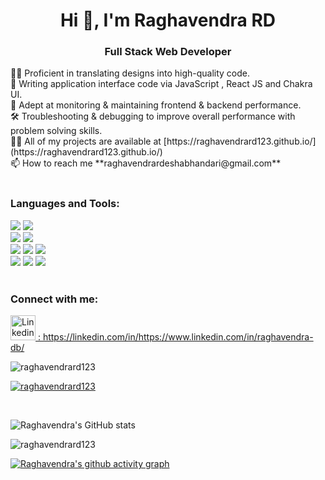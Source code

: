 <h1 align="center">Hi 👋, I'm Raghavendra RD</h1>
<h3 align="center">Full Stack Web Developer</h3
🌱 I’m currently learning **MongoDB** </br>
👩‍💻 Proficient in translating designs into high-quality code. </br>
📝 Writing application interface code via JavaScript , React JS and Chakra UI. </br>
🔎 Adept at monitoring & maintaining frontend & backend performance. </br>
🛠 Troubleshooting & debugging to improve overall performance with problem solving skills. </br>
👨‍💻 All of my projects are available at [https://raghavendrard123.github.io/](https://raghavendrard123.github.io/) </br>
📫 How to reach me **raghavendrardeshabhandari@gmail.com**<br/>
</br>
<h3 align="left">Languages and Tools:</h3>

<div>
    <img src='https://camo.githubusercontent.com/26a2d44d15ce047495fe82e6f07d5546a18d229326c87837ace066d930ee7385/68747470733a2f2f696d672e736869656c64732e696f2f62616467652f2d48544d4c2d3333333333333f7374796c653d666c6174266c6f676f3d48544d4c35' />
  <img src='https://camo.githubusercontent.com/c38a05ab57aea563f73ae6b4aad7f556faa734d4077a7b52a2081b41ce27da40/68747470733a2f2f696d672e736869656c64732e696f2f62616467652f2d4353532d3333333333333f7374796c653d666c6174266c6f676f3d43535333266c6f676f436f6c6f723d313537324236' />
</div>
<div>
    <img src='https://camo.githubusercontent.com/848defb760c0adff4362c04283f254f633ea8eff177c1640b209429d0e3d7627/68747470733a2f2f696d672e736869656c64732e696f2f62616467652f2d4a6176615363726970742d3333333333333f7374796c653d666c6174266c6f676f3d6a617661736372697074' />
    <img src='https://camo.githubusercontent.com/b8f9baf34dfa59e5cf63be744777f8f01596535a4bcc1502df3cf39a71d41c23/68747470733a2f2f696d672e736869656c64732e696f2f62616467652f2d52656163742d3333333333333f7374796c653d666c6174266c6f676f3d7265616374' />
</div>
<div>  
    <img src='https://camo.githubusercontent.com/7659585b1e4c20c318f170a540852bfdb675907e3f70d05dc29cf5bde1081250/68747470733a2f2f696d672e736869656c64732e696f2f62616467652f2d4e6f64652e6a732d3333333333333f7374796c653d666c6174266c6f676f3d6e6f64652e6a73' />
    <img src='https://camo.githubusercontent.com/a12bb3586024869c60ac67e0d0f657c8f26449e389b4f80a22acd6c147cfe41b/68747470733a2f2f696d672e736869656c64732e696f2f62616467652f2d4d6f6e676f44422d3333333333333f7374796c653d666c6174266c6f676f3d6d6f6e676f6462266c696e6b3d68747470733a2f2f6769746875622e636f6d2f42526468616e616e69' />
    <img src='https://camo.githubusercontent.com/4512f2663b491f5960d2e17436534a977246cf1141f0504455155d11df6aec18/68747470733a2f2f696d672e736869656c64732e696f2f62616467652f2d6a736f6e2d3333333333333f7374796c653d666c6174266c6f676f3d6a736f6e266c696e6b3d68747470733a2f2f6769746875622e636f6d2f42526468616e616e69' />
</div>
<div>
        <img src='https://camo.githubusercontent.com/3ea1c940cc08da19f16d17ca0c4704397dac1f12a1bb73f1174ae504c3e80a85/68747470733a2f2f696d672e736869656c64732e696f2f62616467652f2d4769742d3333333333333f7374796c653d666c6174266c6f676f3d676974' />
    <img src='https://camo.githubusercontent.com/544426317a6c6226b7f6b3367232378ea367aa5001a41da4f302a77f9959909f/68747470733a2f2f696d672e736869656c64732e696f2f62616467652f2d4769744875622d3333333333333f7374796c653d666c6174266c6f676f3d676974687562' />
    <img src='https://camo.githubusercontent.com/194ae9b0be9bfd4caedab16de320d3987f4c144112461590a206262d21eb769b/68747470733a2f2f696d672e736869656c64732e696f2f62616467652f2d56697375616c25323053747564696f253230436f64652d3333333333333f7374796c653d666c6174266c6f676f3d76697375616c2d73747564696f2d636f6465266c6f676f436f6c6f723d303037414343' />
</div>
<br/>

<h3 align="left">Connect with me:</h3>
<p align="left">
<div>
    <a href="https://linkedin.com/in/https://www.linkedin.com/in/raghavendra-db/" target="blank">
        <img src='https://i.pinimg.com/236x/b0/28/c2/b028c2e59043116dfc0da6ec6fd26d70.jpg' alt='Linkedin' style="width:40px;" />
         :  https://linkedin.com/in/https://www.linkedin.com/in/raghavendra-db/
    </a>
</p>

<p align="left"> <img src="https://komarev.com/ghpvc/?username=raghavendrard123&label=Profile%20views&color=0e75b6&style=flat" alt="raghavendrard123" /> </p>

<p align="left"> <a href="https://github.com/ryo-ma/github-profile-trophy"><img src="https://github-profile-trophy.vercel.app/?username=raghavendrard123" alt="raghavendrard123" /></a> </p>

<br/>

![Raghavendra's GitHub stats](https://github-readme-stats.vercel.app/api?username=RaghavendraRD123&show_icons=true&theme=tokyonight&count_private=true)
</div>

<p><img align="center" src="https://github-readme-streak-stats.herokuapp.com/?user=raghavendrard123&" alt="raghavendrard123" /></p>

<!-- [![Top Langs](https://github-readme-stats.vercel.app/api/top-langs/?username=RaghavendraRD123&layout=compact&count_private=true)](https://github.com/RaghavendraRD123) -->

[![Raghavendra's github activity graph](https://github-readme-activity-graph.cyclic.app/graph?username=RaghavendraRD123&bg_color=98e6cc&color=1c1c1c&line=4c5a9e&point=171616&area=true&hide_border=true)](https://github.com/RaghavendraRD123)
